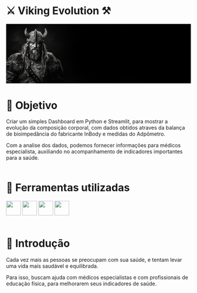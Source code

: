 # :crossed_swords: **Viking Evolution** :hammer_and_pick:

![Viking Evolution](https://raw.githubusercontent.com/gabrielmprata/viking_evol/main/img/Header_Viking3.jpg)

# :radio_button: Objetivo 
Criar um simples Dashboard em Python e Streamlit, para mostrar a evolução da composição corporal, com dados obtidos atraves da balança de bioimpedância do fabricante InBody e medidas do Adpômetro.

Com a analise dos dados, podemos fornecer informações para médicos especialista, auxiliando no acompanhamento de indicadores importantes para a saúde.
<br><br>
# :hammer: Ferramentas utilizadas
<img loading="lazy" src="https://cdn.jsdelivr.net/gh/devicons/devicon@latest/icons/python/python-original.svg" width="40" height="40"/> <img src="https://cdn.jsdelivr.net/gh/devicons/devicon@latest/icons/pandas/pandas-original-wordmark.svg" width="40" height="40"/>   <img loading="lazy" src="https://cdn.jsdelivr.net/gh/devicons/devicon@latest/icons/plotly/plotly-original-wordmark.svg" width="40" height="40"/>  <img loading="lazy" src="https://cdn.jsdelivr.net/gh/devicons/devicon@latest/icons/streamlit/streamlit-original-wordmark.svg" width="40" height="40"/>
<br></br>
# :scroll: Introdução
Cada vez mais as pessoas se preocupam com sua saúde, e tentam levar uma vida mais saudável e equilibrada.
>
Para isso, buscam ajuda com médicos especialistas e com profissionais de educação física, para melhorarem seus indicadores de saúde. 
>
###

